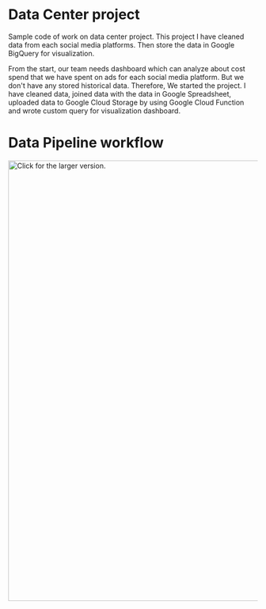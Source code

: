 # Data Center project

Sample code of work on data center project.
This project I have cleaned data from each social media platforms. Then store the data in Google BigQuery for visualization.

From the start, our team needs dashboard which can analyze about cost spend that we have spent on ads for each social media platform. But we don't have any stored historical data. Therefore, We started the project.
I have cleaned data, joined data with the data in Google Spreadsheet, uploaded data to Google Cloud Storage by using Google Cloud Function and wrote custom query for visualization dashboard.

# Data Pipeline workflow
<a href="https://drive.google.com/uc?export=view&id=19hzbEj7f66dBBqjeX1TK_pLGnSYsLcn0"><img src="https://drive.google.com/uc?export=view&id=19hzbEj7f66dBBqjeX1TK_pLGnSYsLcn0" align=left style="width: 890px; max-width: 100%; height: auto " title="Click for the larger version." />
